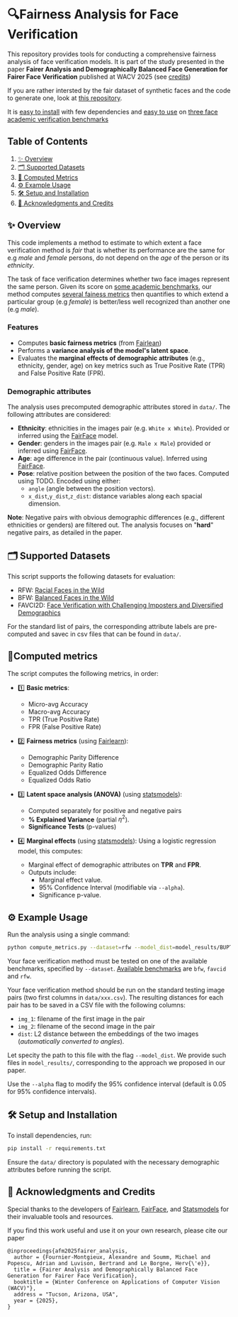 # 🔍Fairness Analysis for Face Verification 

This repository provides tools for conducting a comprehensive fairness analysis of face verification models. It is part of the study presented in the paper
**Fairer Analysis and Demographically Balanced Face Generation for Fairer Face Verification** published at WACV 2025 (see [credits](#-acknowledgments-and-credits))

If you are rather intersted by the fair dataset of synthetic faces and the code to generate one, look at [this repository](https://github.com/afm215/FaVGen-dev).

It is [easy to install](#️-setup-and-installation) with few dependencies and [easy to use](#️-example-usage) on [three face academic verification benchmarks](#️-supported-datasets)

## Table of Contents
1. [✨ Overview](#-overview)
2. [🗂️ Supported Datasets](#️-supported-datasets)
3. [📏 Computed Metrics](#computed-metrics)
4. [⚙️ Example Usage](#️-example-usage)
5. [🛠️ Setup and Installation](#️-setup-and-installation)
6. [🙌 Acknowledgments and Credits](#-acknowledgments-and-credits)

## ✨ Overview
This code implements a method to estimate to which extent a face verification method is *fair* that is whether its performance are the same for e.g *male* and *female* persons, do not depend on the *age* of the person or its *ethnicity*.

The task of face verification determines whether two face images represent the same person. Given its score on [some academic benchmarks](#️-supported-datasets), our method computes [several fainess metrics](#computed-metrics) then quantifies to which extend a particular group (e.g *female*) is better/less well recognized than another one (e.g *male*).

### Features
* Computes **basic fairness metrics** (from [Fairlean](https://fairlearn.org/))
* Performs a **variance analysis of the model's latent space**.
* Evaluates the **marginal effects of demographic attributes** (e.g., ethnicity, gender, age) on key metrics such as True Positive Rate (TPR) and False Positive Rate (FPR).

### Demographic attributes
The analysis uses precomputed demographic attributes stored in  `data/`. The following attributes are considered:
- **Ethnicity**: ethnicities in the images pair (e.g. `White x White`). Provided or inferred using the [FairFace](https://github.com/joojs/fairface) model.
- **Gender**: genders in the images pair (e.g. `Male x Male`) provided or inferred using [FairFace](https://github.com/joojs/fairface).
- **Age**: age difference in the pair (continuous value). Inferred using [FairFace](https://github.com/joojs/fairface).
- **Pose**: relative position between the position of the two faces. Computed using TODO. Encoded using either:
  - `angle` (angle between the position vectors).
  - `x_dist`,`y_dist`,`z_dist`: distance variables along each spacial dimension. 

**Note**: Negative pairs with obvious demographic differences (e.g., different ethnicities or genders) are filtered out. The analysis focuses on "**hard**" negative pairs, as detailed in the paper.

## 🗂️ Supported Datasets
This script supports the following datasets for evaluation:
- RFW: [Racial Faces in the Wild](http://whdeng.cn/RFW/testing.html)
- BFW: [Balanced Faces in the Wild](https://ieee-dataport.org/documents/balanced-faces-wild)
- FAVCI2D: [Face Verification with Challenging Imposters and Diversified Demographics](https://github.com/AIMultimediaLab/FaVCI2D-Face-Verification-with-Challenging-Imposters-and-Diversified-Demographics)

For the standard list of pairs, the corresponding attribute labels are pre-computed and savec in csv files that can be found in `data/`.

## 📏Computed metrics
The script computes the following metrics, in order:<br>
* 1️⃣ **Basic metrics**:
  * Micro-avg Accuracy
  * Macro-avg Accuracy
  * TPR (True Positive Rate)
  * FPR (False Positive Rate)

* 2️⃣ **Fairness metrics** (using [Fairlearn](https://fairlearn.org/)):
  * Demographic Parity Difference
  * Demographic Parity Ratio
  * Equalized Odds Difference
  * Equalized Odds Ratio

* 3️⃣ **Latent space analysis (ANOVA)** (using [statsmodels](https://www.statsmodels.org/stable/index.html)):
  * Computed separately for positive and negative pairs
  * **% Explained Variance** (partial $\eta^2$).
  * **Significance Tests** (p-values)
* 4️⃣ **Marginal effects** (using [statsmodels](https://www.statsmodels.org/stable/index.html)):
  Using a logistic regression model, this computes:
  * Marginal effect of demographic attributes on **TPR** and **FPR**.
  * Outputs include:
    * Marginal effect value.
    * 95% Confidence Interval (modifiable via `--alpha`).
    * Significance p-value.

## ⚙️ Example Usage
Run the analysis using a single command: 
```bash
python compute_metrics.py --dataset=rfw --model_dist=model_results/BUPT_RFW.csv
```
Your face verification method must be tested on one of the available benchmarks, specified by `--dataset`. [Available benchmarks](#️-supported-datasets) are `bfw`, `favcid` and `rfw`. 

Your face verification method should be run on the standard testing image pairs (two first columns in `data/xxx.csv`). The resulting distances for each pair has to be saved in a CSV file with the following columns:
- `img_1`: filename of the first image in the pair
- `img_2`: filename of the second image in the pair
- `dist`: L2 distance between the embeddings of the two images (_automatically converted to angles_).

Let specity the path to this file with the flag `--model_dist`. We provide such files in `model_results/`, corresponding to the approach we proposed in our paper.

Use the `--alpha` flag to modify the 95% confidence interval (default is 0.05 for 95% confidence intervals).

## 🛠️ Setup and Installation
To install dependencies, run:
```bash
pip install -r requirements.txt
```
Ensure the `data/` directory is populated with the necessary demographic attributes before running the script.



## 🙌 Acknowledgments and Credits
Special thanks to the developers of [Fairlearn](https://fairlearn.org/), [FairFace](https://github.com/joojs/fairface), and [Statsmodels](https://www.statsmodels.org/stable/index.html) for their invaluable tools and resources.

If you find this work useful and use it on your own research, please cite our paper
```
@inproceedings{afm2025fairer_analysis,
  author = {Fournier-Montgieux, Alexandre and Soumm, Michael and Popescu, Adrian and Luvison, Bertrand and Le Borgne, Herv{\'e}},
  title = {Fairer Analysis and Demographically Balanced Face Generation for Fairer Face Verification},
  booktitle = {Winter Conference on Applications of Computer Vision (WACV)"},
  address = "Tucson, Arizona, USA",
  year = {2025},
}
```


